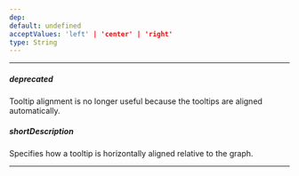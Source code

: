```yaml
---
dep: 
default: undefined
acceptValues: 'left' | 'center' | 'right'
type: String
---
```

---
##### deprecated
Tooltip alignment is no longer useful because the tooltips are aligned automatically.

##### shortDescription
Specifies how a tooltip is horizontally aligned relative to the graph.

---
